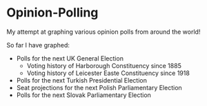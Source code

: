 # Opinion-Polling
My attempt at graphing various opinion polls from around the world!


So far I have graphed:

* Polls for the next UK General Election
  - Voting history of Harborough Constituency since 1885
  - Voting history of Leicester Easte Constituency since 1918
* Polls for the next Turkish Presidential Election
* Seat projections for the next Polish Parliamentary Election
* Polls for the next Slovak Parliamentary Election
